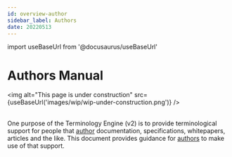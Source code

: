 ```yaml
---
id: overview-author
sidebar_label: Authors
date: 20220513
---
```


import useBaseUrl from '@docusaurus/useBaseUrl'

# Authors Manual

<img
  alt="This page is under construction"
  src={useBaseUrl('images/wip/wip-under-construction.png')}
/><br/><br/>

One purpose of the Terminology Engine (v2) is to provide terminological support for people that [author](@) documentation, specifications, whitepapers, articles and the like. This document provides guidance for [authors](@) to make use of that support.
